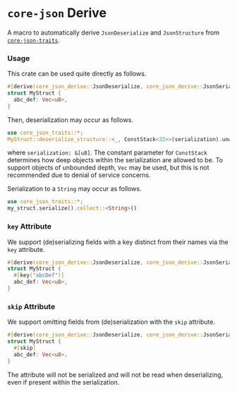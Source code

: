 # `core-json` Derive

A macro to automatically derive `JsonDeserialize` and `JsonStructure` from
[`core-json-traits`](https://docs.rs/core-json-traits).

### Usage

This crate can be used quite directly as follows.

```rs
#[derive(core_json_derive::JsonDeserialize, core_json_derive::JsonSerialize)]
struct MyStruct {
  abc_def: Vec<u8>,
}
```

Then, deserialization may occur as follows.

```rs
use core_json_traits::*;
MyStruct::deserialize_structure::<_, ConstStack<32>>(serialization).unwrap()
```

where `serialization: &[u8]`. The constant parameter for `ConstStack`
determines how deep objects within the serialization are allowed to be. To
support objects of unbounded depth, `Vec` may be used, but this is not
recommended due to denial of service concerns.

Serialization to a `String` may occur as follows.

```rs
use core_json_traits::*;
my_struct.serialize().collect::<String>()
```

### `key` Attribute

We support (de)serializing fields with a key distinct from their names via the
`key` attribute.

```rs
#[derive(core_json_derive::JsonDeserialize, core_json_derive::JsonSerialize)]
struct MyStruct {
  #[key("abcDef")]
  abc_def: Vec<u8>,
}
```

### `skip` Attribute

We support omitting fields from (de)serialization with the `skip` attribute.

```rs
#[derive(core_json_derive::JsonDeserialize, core_json_derive::JsonSerialize)]
struct MyStruct {
  #[skip]
  abc_def: Vec<u8>,
}
```

The attribute will not be serialized and will not be read when deserializing,
even if present within the serialization.
